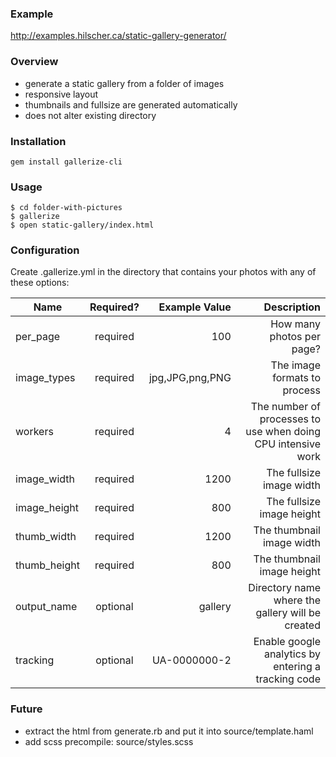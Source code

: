 ### Example

http://examples.hilscher.ca/static-gallery-generator/


### Overview

* generate a static gallery from a folder of images
* responsive layout
* thumbnails and fullsize are generated automatically
* does not alter existing directory


### Installation

```
gem install gallerize-cli
```


### Usage

```
$ cd folder-with-pictures
$ gallerize
$ open static-gallery/index.html
```


### Configuration

Create .gallerize.yml in the directory that contains your photos with any of these options:

| Name          | Required?     | Example Value     | Description                                                   |
| ------------- |:-------------:| -----------------:| -------------------------------------------------------------:|
| per_page      | required      | 100               | How many photos per page?                                     |
| image_types   | required      | jpg,JPG,png,PNG   | The image formats to process                                  |
| workers       | required      | 4                 | The number of processes to use when doing CPU intensive work  |
| image_width   | required      | 1200              | The fullsize image width                                      |
| image_height  | required      | 800               | The fullsize image height                                     |
| thumb_width   | required      | 1200              | The thumbnail image width                                     |
| thumb_height  | required      | 800               | The thumbnail image height                                    |
| output_name   | optional      | gallery           | Directory name where the gallery will be created              |
| tracking      | optional      | UA-0000000-2      | Enable google analytics by entering a tracking code           |


### Future

* extract the html from generate.rb and put it into source/template.haml
* add scss precompile: source/styles.scss